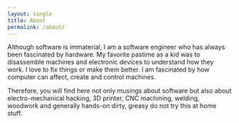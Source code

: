 ```yaml
---
layout: single
title: About
permalink: /about/
---
```


Although software is immaterial, I am a software engineer who has always been fascinated by hardware. My favorite pastime as a kid was to disassemble machines and electronic devices to understand how they work. I love to fix things or make them better. I am fascinated by how computer can affect, create and control machines.

Therefore, you will find here not only musings about software but also about electro-mechanical hacking, 3D printer, CNC machining, welding, woodwork and generally hands-on dirty, greasy do not try this at home stuff.

